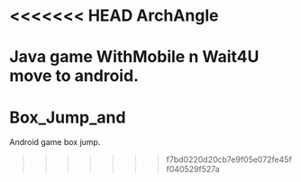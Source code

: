 <<<<<<< HEAD
ArchAngle
=========

Java game WithMobile n Wait4U move to android.
=======
Box_Jump_and
============

Android game box jump.
>>>>>>> f7bd0220d20cb7e9f05e072fe45ff040529f527a
